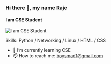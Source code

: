 ### Hi there 👋, my name Raje
#### I am CSE Student 
![I am CSE Student ](https://1000logos.net/wp-content/uploads/2019/02/Punisher-logo.jpg)

Skills: Python / Networking / Linux /  HTML / CSS

- 🌱 I’m currently learning CSE 
- 📫 How to reach me: boysmad1@gmail.com 




